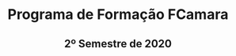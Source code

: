 <h1 align="center">Programa de Formação FCamara</h1>
<h2 align="center"> 2º Semestre de 2020</h2>


